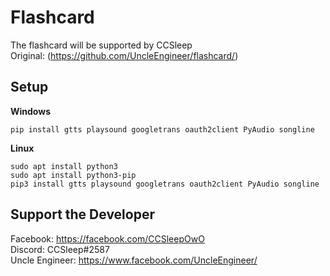 # Flashcard
The flashcard will be supported by CCSleep<br/>
Original: (https://github.com/UncleEngineer/flashcard/)

## Setup
**Windows**

    pip install gtts playsound googletrans oauth2client PyAudio songline

**Linux**

    sudo apt install python3
    sudo apt install python3-pip
    pip3 install gtts playsound googletrans oauth2client PyAudio songline

## Support the Developer
Facebook: https://facebook.com/CCSleepOwO<br/>
Discord: CCSleep#2587<br/>
Uncle Engineer: https://www.facebook.com/UncleEngineer/<br/>


